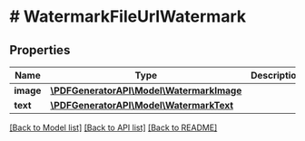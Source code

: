 # # WatermarkFileUrlWatermark

## Properties

Name | Type | Description | Notes
------------ | ------------- | ------------- | -------------
**image** | [**\PDFGeneratorAPI\Model\WatermarkImage**](WatermarkImage.md) |  | [optional]
**text** | [**\PDFGeneratorAPI\Model\WatermarkText**](WatermarkText.md) |  | [optional]

[[Back to Model list]](../../README.md#models) [[Back to API list]](../../README.md#endpoints) [[Back to README]](../../README.md)
